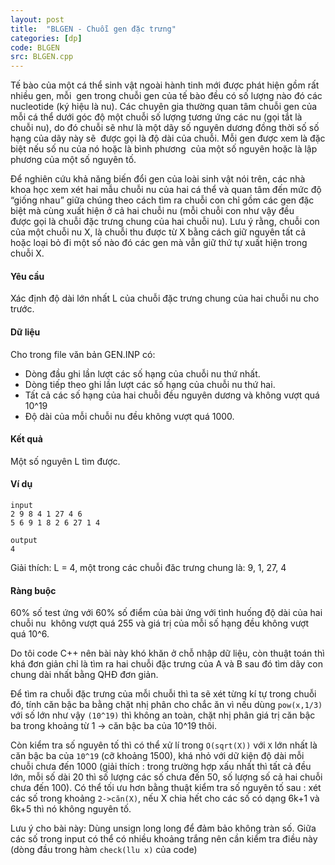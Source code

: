 ```yaml
---
layout: post
title:  "BLGEN - Chuỗi gen đặc trưng"
categories: [dp]
code: BLGEN
src: BLGEN.cpp
---
```



Tế bào của một cá thể sinh vật ngoài hành tinh mới được phát hiện gồm rất nhiều gen, mỗi  gen trong chuỗi gen của tế bào đều có số lượng nào đó các nucleotide (ký hiệu là nu). Các chuyên gia thường quan tâm chuỗi gen của mỗi cá thể dưới góc độ một chuỗi số lượng tương ứng các nu (gọi tắt là chuỗi nu), do đó chuỗi sẽ như là một dãy số nguyên dương đồng thời số số hạng của dãy này sẽ  được gọi là độ dài của chuỗi. Mỗi gen được xem là đặc biệt nếu số nu của nó hoặc là bình phương  của một số nguyên hoặc là lập phương của một số nguyên tố. 

Để nghiên cứu khả năng biến đổi gen của loài sinh vật nói trên, các nhà khoa học xem xét hai mẫu chuỗi nu của hai cá thể và quan tâm đến mức độ “giống nhau” giữa chúng theo cách tìm ra chuỗi con chỉ gồm các gen đặc biệt mà cùng xuất hiện ở cả hai chuỗi nu (mỗi chuỗi con như vậy đều được gọi là chuỗi đặc trưng chung của hai chuỗi nu). Lưu ý rằng, chuỗi con của một chuỗi nu X, là chuỗi thu được từ X bằng cách giữ nguyên tất cả hoặc loại bỏ đi một số nào đó các gen mà vẫn giữ thứ tự xuất hiện trong chuỗi X. 

#### Yêu cầu

Xác định độ dài lớn nhất L của chuỗi đặc trưng chung của hai chuỗi nu cho trước. 

#### Dữ liệu

Cho trong file văn bản GEN.INP có: 

+ Dòng đầu ghi lần lượt các số hạng của chuỗi nu thứ nhất. 
+ Dòng tiếp theo ghi lần lượt các số hạng của chuỗi nu thứ hai. 
+ Tất cả các số hạng của hai chuỗi đều nguyên dương và không vượt quá 10^19
+ Độ dài của mỗi chuỗi nu đều không vượt quá 1000. 

#### Kết quả

Một số nguyên L tìm được. 

#### Ví dụ

```
input
2 9 8 4 1 27 4 6 
5 6 9 1 8 2 6 27 1 4 

output
4 
```

Giải thích: L = 4, một trong các chuỗi đăc trưng chung là: 9, 1, 27, 4

#### Ràng buộc

60% số test ứng với 60% số điểm của bài ứng với tình huống độ dài của hai chuỗi nu  không vượt quá 255 và giá trị của mỗi số hạng đều không vượt quá 10^6. 

<!--more-->



Do tôi code C++ nên bài này khó khăn ở chỗ nhập dữ liệu, còn thuật toán thì khá đơn giản chỉ là tìm ra hai chuỗi đặc trưng của A và B sau đó tìm dãy con chung dài nhất bằng QHĐ đơn giản.

Để tìm ra chuỗi đặc trưng của mỗi chuỗi thì ta sẽ xét từng kí tự trong chuỗi đó, tính căn bậc ba bằng chặt nhị phân cho chắc ăn vì nếu dùng `pow(x,1/3)` với số lớn như vậy `(10^19)` thì không an toàn, chặt nhị phân giá trị căn bậc ba trong khoảng từ 1 -> căn bậc ba của 10^19 thôi.

Còn kiểm tra số nguyên tố thì có thể xử lí trong `O(sqrt(X))` với `X` lớn nhất là căn bậc ba của `10^19` (cỡ khoảng 1500), khá nhỏ với dữ kiện độ dài mỗi chuỗi chưa đến 1000 (giải thích : trong trường hợp xấu nhất thì tất cả đều lớn, mỗi số dài 20 thì số lượng các số chưa đến 50, số lượng số cả hai chuỗi chưa đến 100). Có thể tối ưu hơn bằng thuật kiểm tra số nguyên tố sau : xét các số trong khoảng `2->căn(X)`, nếu X chia hết cho các số có dạng 6k+1 và 6k+5 thì nó không nguyên tố.

Lưu ý cho bài này: Dùng unsign long long để đảm bảo không tràn số. Giữa các số trong input có thể có nhiều khoảng trắng nên cần kiểm tra điều này (dòng đầu trong hàm `check(llu x)` của code)
